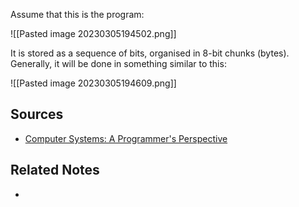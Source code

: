 Assume that this is the program:

![[Pasted image 20230305194502.png]]

It is stored as a sequence of bits, organised in 8-bit chunks (bytes). Generally, it will be done in something similar to this:

![[Pasted image 20230305194609.png]]

## Sources
- [Computer Systems: A Programmer's Perspective](http://csapp.cs.cmu.edu/3e/home.html)

## Related Notes
- 